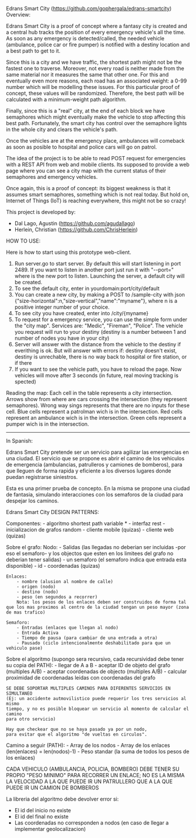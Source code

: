 Edrans Smart City (https://github.com/gophergala/edrans-smartcity) Overview:

Edrans Smart City is a proof of concept where a fantasy city is created and a central hub tracks the position of every emergency vehicle's all the time. As soon as any emergency is detected/called, the needed vehicle (ambulance, police car or fire pumper) is notified with a destiny location and a best path to get to it. 

Since this is a city and we have traffic, the shortest path might not be the fastest one to traverse. Moreover, not every road is neither made from the same material nor it measures the same that other one. For this and eventually even more reasons, each road has an associated weight: a 0-99 number which will be modelling these issues. For this particular proof of concept, these values will be randomized. Therefore, the best path will be calculated with a minimum-weight path algorithm.

Finally, since this is a "real" city, at the end of each block we have semaphores which might eventually make the vehicle to stop affecting this best path. Fortunately, the smart city has control over the semaphore lights in the whole city and clears the vehicle's path. 

Once the vehicles are at the emergency place, ambulances will comeback as soon as posible to hospital and police cars will go on patrol.

The idea of the project is to be able to read POST request for emergencies with a REST API from web and mobile clients. Its supposed to provide a web page where you can see a city map with the current status of their semaphores and emergency vehicles.

Once again, this is a proof of concept: its biggest weakness is that it assumes smart semaphores, something which is not real today. But hold on, Internet of Things (IoT) is reaching everywhere, this might not be so crazy!

This project is developed by:
- Dal Lago, Agustin (https://github.com/agudallago)
- Herlein, Christian (https://github.com/ChrisHerlein)


HOW TO USE:

Here is how to start using this prototype web-client.

1) Run server.go to start server. By default this will start listening in port 2489. If you want to listen in another port just run it with "--port=<new>" where <new> is the new port to listen. Launching the server, a default city will be created.
2) To see the default city, enter in yourdomain:port/city/default
3) You can create a new city, by making a POST to /sample-city with json {"size-horizontal":n,"size-vertical","name":"myname"}, where n is a positive integer number of your choice.
4) To see city you have created, enter into /city/{myname}
5) To request for a emergency service, you can use the simple form under the "city map". Services are: "Medic", "Fireman", "Police". The vehicle you request will run to your destiny (destiny is a number between 1 and number of nodes you have in your city)
6) Server will answer with the distance from the vehicle to the destiny if everithing is ok. But will answer with errors if: destiny doesn't exist, destiny is unrechable, there is no way back to hospital or fire station, or if there 
7) If you want to see the vehicle path, you have to reload the page. Now vehicles will move after 3 seconds (in future, real moving tracking is spected)

Reading the map:
Each cell in the table represents a city intersection. 
Arrows show from where are cars crossing the intersection (they represent semaphores).
Wrong way sings represents that there are no inputs for these cell.
Blue cells represent a patrolman wich is in the intersection.
Red cells represent an ambulance wich is in the intersection.
Green cells represent a pumper wich is in the intersection.

_____________________________________________________________________________________________________________________


In Spanish:

Edrans Smart City pretende ser un servicio para agilizar las emergencias en una ciudad.
El servicio que se propone es abrir el camino de los vehiculos de emergencia (ambulancias,
patrulleros y camiones de bomberos), para que lleguen de forma rapida y eficiente a los
diversos lugares donde puedan registrarse siniestros.

Esta es una primer prueba de concepto. En la misma se propone una ciudad de fantasia,
simulando interacciones con los semaforos de la ciudad para despejar los caminos.


Edrans Smart City DESIGN PATTERNS:

Componentes:
    - algoritmo shortest path variable *
    - interfaz rest
    - inicializacion de grafos random
    - cliente mobile (quizas)
    - cliente web (quizas)

Sobre el grafo:
    Nodo: 
        - Salidas (las llegadas no deberian ser incluidas -por eso el semaforo- y los objectos que esten en los limitees del grafo no deberian tener salidas)
        - un semaforo (el semaforo indica que entrada esta disponible)
        - id
        - coordenadas (quizas)

    Enlaces:
        - nombre (alusion al nombre de calle)
        - origen (nodo)
        - destino (nodo)
        - peso (en segundos a recorrer)
        Nota: los pesos de los enlaces deben ser construidos de forma tal que los mas proximos al centro de la ciudad tengan un peso mayor (zona de mas trafico)

    Semaforo:
        - Entradas (enlaces que llegan al nodo)
        - Entrada Activa
        - Tiempo de pausa (para cambiar de una entrada a otra)
        - Pausado (ciclo intencionalmente deshabilitado para que un vehiculo pase)

Sobre el algoritmo (supongo sera recursivo, cada recursividad debe tener su copia del PATH):
    - llegar de A a B
    - aceptar ID de objeto del grafo (multiples A/B)
    - aceptar coordenadas de objecto (multiples A/B)
    - calcular proximidad de coordenadas leidas con coordenadas del grafo

    SE DEBE SOPORTAR MULTIPLES CAMINOS PARA DIFERENTES SERVICIOS EN SIMULTANEO
    (Ej: un accidente autmovilistico puede requerir los tres servicios al mismo
    tiempo, y no es posible bloquear un servicio al momento de calcular el camino
    para otro servicio)

    Hay que checkear que no se haya pasado ya por un nodo,
    para evitar que el algoritmo "de vueltas en circulos".

Camino a seguir (PATH):
    - Array de los nodos
    - Array de los enlaces (len(enlaces) = len(nodos)-1)
    - Peso standar (la suma de todos los pesos de los enlaces)

CADA VEHICULO (AMBULANCIA, POLICIA, BOMBERO) DEBE TENER SU PROPIO "PESO MINIMO" PARA RECORRER UN ENLACE;
NO ES LA MISMA LA VELOCIDAD A LA QUE PUEDE IR UN PATRULLERO QUE A LA QUE PUEDE IR UN CAMION DE BOMBEROS

La libreria del algoritmo debe devolver error si:
- El id del inicio no existe
- El id del final no existe
- Las coordenadas no corresponden a nodos (en caso de llegar a implementar geolocalizacion)
